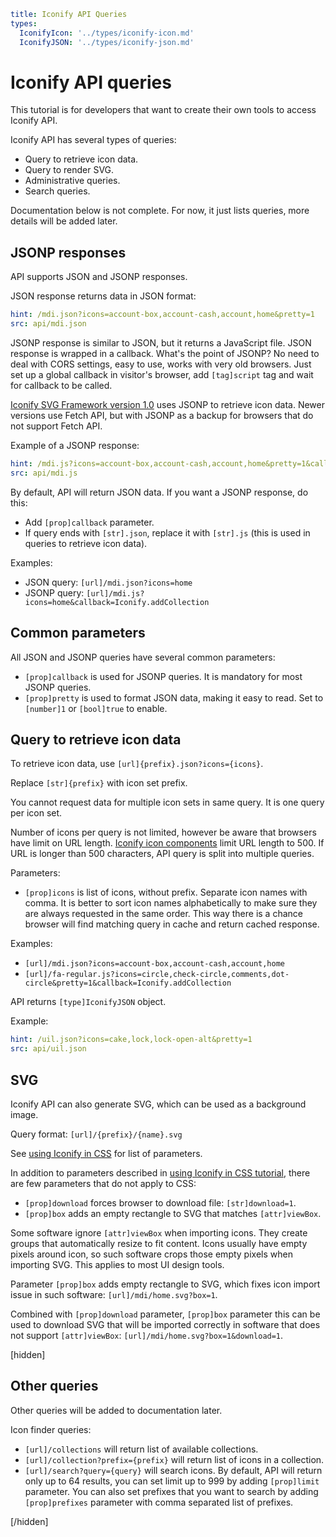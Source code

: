```yaml
title: Iconify API Queries
types:
  IconifyIcon: '../types/iconify-icon.md'
  IconifyJSON: '../types/iconify-json.md'
```

# Iconify API queries

This tutorial is for developers that want to create their own tools to access Iconify API.

Iconify API has several types of queries:

- Query to retrieve icon data.
- Query to render SVG.
- Administrative queries.
- Search queries.

Documentation below is not complete. For now, it just lists queries, more details will be added later.

## JSONP responses

API supports JSON and JSONP responses.

JSON response returns data in JSON format:

```yaml
hint: /mdi.json?icons=account-box,account-cash,account,home&pretty=1
src: api/mdi.json
```

JSONP response is similar to JSON, but it returns a JavaScript file. JSON response is wrapped in a callback. What's the point of JSONP? No need to deal with CORS settings, easy to use, works with very old browsers. Just set up a global callback in visitor's browser, add `[tag]script` tag and wait for callback to be called.

[Iconify SVG Framework version 1.0](../icon-components/iconify1/index.md) uses JSONP to retrieve icon data. Newer versions use Fetch API, but with JSONP as a backup for browsers that do not support Fetch API.

Example of a JSONP response:

```yaml
hint: /mdi.js?icons=account-box,account-cash,account,home&pretty=1&callback=Iconify.addCollection
src: api/mdi.js
```

By default, API will return JSON data. If you want a JSONP response, do this:

- Add `[prop]callback` parameter.
- If query ends with `[str].json`, replace it with `[str].js` (this is used in queries to retrieve icon data).

Examples:

- JSON query: `[url]/mdi.json?icons=home`
- JSONP query: `[url]/mdi.js?icons=home&callback=Iconify.addCollection`

## Common parameters

All JSON and JSONP queries have several common parameters:

- `[prop]callback` is used for JSONP queries. It is mandatory for most JSONP queries.
- `[prop]pretty` is used to format JSON data, making it easy to read. Set to `[number]1` or `[bool]true` to enable.

## Query to retrieve icon data

To retrieve icon data, use `[url]{prefix}.json?icons={icons}`.

Replace `[str]{prefix}` with icon set prefix.

You cannot request data for multiple icon sets in same query. It is one query per icon set.

Number of icons per query is not limited, however be aware that browsers have limit on URL length. [Iconify icon components](../icon-components/index.md) limit URL length to 500. If URL is longer than 500 characters, API query is split into multiple queries.

Parameters:

- `[prop]icons` is list of icons, without prefix. Separate icon names with comma. It is better to sort icon names alphabetically to make sure they are always requested in the same order. This way there is a chance browser will find matching query in cache and return cached response.

Examples:

- `[url]/mdi.json?icons=account-box,account-cash,account,home`
- `[url]/fa-regular.js?icons=circle,check-circle,comments,dot-circle&pretty=1&callback=Iconify.addCollection`

API returns `[type]IconifyJSON` object.

Example:

```yaml
hint: /uil.json?icons=cake,lock,lock-open-alt&pretty=1
src: api/uil.json
```

## SVG

Iconify API can also generate SVG, which can be used as a background image.

Query format: `[url]/{prefix}/{name}.svg`

See [using Iconify in CSS](../icon-components/css.md) for list of parameters.

In addition to parameters described in [using Iconify in CSS tutorial](../icon-components/css.md), there are few parameters that do not apply to CSS:

- `[prop]download` forces browser to download file: `[str]download=1`.
- `[prop]box` adds an empty rectangle to SVG that matches `[attr]viewBox`.

Some software ignore `[attr]viewBox` when importing icons. They create groups that automatically resize to fit content. Icons usually have empty pixels around icon, so such software crops those empty pixels when importing SVG. This applies to most UI design tools.

Parameter `[prop]box` adds empty rectangle to SVG, which fixes icon import issue in such software: `[url]/mdi/home.svg?box=1`.

Combined with `[prop]download` parameter, `[prop]box` parameter this can be used to download SVG that will be imported correctly in software that does not support `[attr]viewBox`: `[url]/mdi/home.svg?box=1&download=1`.

[hidden]

## Other queries

Other queries will be added to documentation later.

Icon finder queries:

- `[url]/collections` will return list of available collections.
- `[url]/collection?prefix={prefix}` will return list of icons in a collection.
- `[url]/search?query={query}` will search icons. By default, API will return only up to 64 results, you can set limit up to 999 by adding `[prop]limit` parameter. You can also set prefixes that you want to search by adding `[prop]prefixes` parameter with comma separated list of prefixes.

[/hidden]
